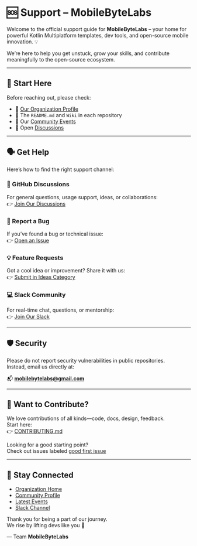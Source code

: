 # 🆘 Support – MobileByteLabs

Welcome to the official support guide for **MobileByteLabs** – your home for powerful Kotlin Multiplatform templates, dev tools, and open-source mobile innovation. 💡

We’re here to help you get unstuck, grow your skills, and contribute meaningfully to the open-source ecosystem.

---

## 📖 Start Here

Before reaching out, please check:

- 🔹 [Our Organization Profile](https://github.com/MobileByteLabs/.github/blob/main/profile/README.md)
- 🔹 The `README.md` and `Wiki` in each repository
- 🔹 Our [Community Events](https://github.com/MobileByteLabs/.github/discussions/categories/events)
- 🔹 Open [Discussions](https://github.com/MobileByteLabs/.github/discussions) 

---

## 🗣️ Get Help

Here’s how to find the right support channel:

### 💬 GitHub Discussions
For general questions, usage support, ideas, or collaborations:  
👉 [Join Our Discussions](https://github.com/MobileByteLabs/.github/discussions)

### 🐛 Report a Bug
If you’ve found a bug or technical issue:  
👉 [Open an Issue](https://github.com/orgs/MobileByteLabs/repositories)

### 💡 Feature Requests
Got a cool idea or improvement? Share it with us:  
👉 [Submit in Ideas Category](https://github.com/MobileByteLabs/.github/discussions/categories/ideas)

### 💻 Slack Community
For real-time chat, questions, or mentorship:  
👉 [Join Our Slack](https://mobilebytelabs.slack.com/)

---

## 🛡️ Security

Please do not report security vulnerabilities in public repositories.  
Instead, email us directly at:

📬 **mobilebytelabs@gmail.com**

---

## 🤝 Want to Contribute?

We love contributions of all kinds—code, docs, design, feedback.  
Start here:  
👉 [CONTRIBUTING.md](https://github.com/MobileByteLabs/community/blob/main/CONTRIBUTING.md)

Looking for a good starting point?  
Check out issues labeled [good first issue](https://github.com/MobileByteLabs/mbl-library-template-kmp/issues?q=is%3Aissue+is%3Aopen+label%3A%22good+first+issue%22)

---

## 💙 Stay Connected

- [Organization Home](https://github.com/MobileByteLabs)
- [Community Profile](https://github.com/MobileByteLabs/.github/blob/main/profile/README.md)
- [Latest Events](https://github.com/MobileByteLabs/.github/discussions/categories/events)
- [Slack Channel](https://mobilebytelabs.slack.com/)

Thank you for being a part of our journey.  
We rise by lifting devs like you 🚀

— Team **MobileByteLabs**
